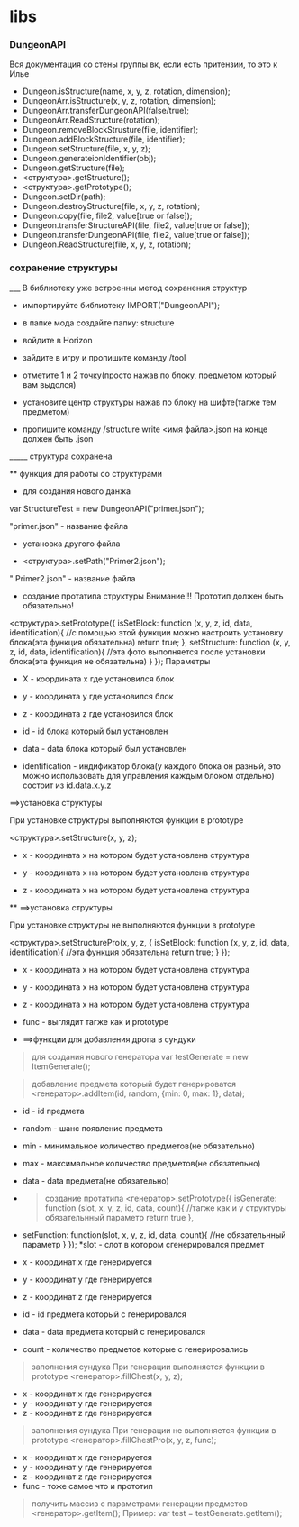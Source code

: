 # libs

### DungeonAPI
Вся документация со стены группы вк, если есть притензии, то это к Илье
* Dungeon.isStructure(name, x, y, z, rotation, dimension);
* DungeonArr.isStructure(x, y, z, rotation, dimension);
* DungeonArr.transferDungeonAPI(false/true);
* DungeonArr.ReadStructure(rotation);
* Dungeon.removeBlockStrusture(file, identifier);
* Dungeon.addBlockStructure(file, identifier);
* Dungeon.setStructure(file, x, y, z);
* Dungeon.generateionIdentifier(obj);
* Dungeon.getStructure(file);
* <структура>.getStructure();
* <структура>.getPrototype();
* Dungeon.setDir(path);
* Dungeon.destroyStructure(file, x, y, z, rotation);
* Dungeon.copy(file, file2, value[true or false]);
* Dungeon.transferStructureAPI(file, file2, value[true or false]);
* Dungeon.transferDungeonAPI(file, file2, value[true or false]);
* Dungeon.ReadStructure(file, x, y, z, rotation);



### сохранение структуры

___ В библиотеку уже встроенны метод сохранения структур

* импортируйте библиотеку IMPORT("DungeonAPI");

* в папке мода создайте папку: structure

* войдите в Horizon

* зайдите в игру и пропишите команду /tool

* отметите 1 и 2 точку(просто нажав по блоку, предметом который вам выдолся)

* установите центр структуры нажав по блоку на шифте(тагже тем предметом)

* пропишите команду /structure write <имя файла>.json на конце должен быть .json

_____ структура сохранена 

** функция для работы со структурами

* для создания нового данжа

var StructureTest = new DungeonAPI("primer.json");

"primer.json" - название файла

* установка другого файла

* <структура>.setPath("Primer2.json");

" Primer2.json" - название файла

* создание протатипа структуры
Внимание!!! Прототип должен быть обязательно! 

<структура>.setPrototype({
    isSetBlock: function (x, y, z, id, data, identification){
        //с помощью этой функции можно настроить установку блока(эта функция обязательна) 
        return true;
    }, 
    setStructure: function (x, y, z, id, data, identification){
        //эта фото выполняется после установки блока(эта функция не обязательна) 
    }
});
Параметры 

* X - координата x где установился блок

* y - координата y где установился блок

* z - координата z где установился блок

* id - id блока который был установлен

* data - data блока который был установлен 

* identification - индификатор блока(у каждого блока он разный, это можно использовать для управления каждым блоком отдельно) состоит из id.data.x.y.z


==>установка структуры

При установке структуры выполняются функции в prototype

<структура>.setStructure(x, y, z);

* x - координата x на котором будет установлена структура

* y - координата x на котором будет установлена структура

* z - координата x на котором будет установлена структура


** ==>установка структуры

При установке структуры не выполняются функции в prototype

<структура>.setStructurePro(x, y, z, {
    isSetBlock: function (x, y, z, id, data, identification){
        //эта функция обязательна
        return true;
    }
});

* x - координата x на котором будет установлена структура

* y - координата x на котором будет установлена структура

* z - координата x на котором будет установлена структура

* func - выглядит тагже как и prototype

* ==>функции для добавления дропа в сундуки

>для создания нового генератора
var testGenerate = new ItemGenerate();

>добавление предмета который будет генерироватся
<генератор>.addItem(id, random, {min: 0, max: 1}, data);
* id - id предмета
* random - шанс появление предмета
* min - минимальное количество предметов(не обязательно)
* max - максимальное количество предметов(не обязательно)
* data - data предмета(не обязательно) 

* >создание протатипа 
<генератор>.setPrototype({
isGenerate: function (slot, x, y, z, id, data, count){
//тагже как и у структуры обязательнный параметр
return true
}, 
* setFunction: function(slot, x, y, z, id, data, count){
//не обязательнный параметр
} 
});
*slot - слот в котором сгенерировался предмет 
* x - координат x где генерируется 
* y - координат y где генерируется 
* z - координат z где генерируется 
* id - id предмета который с генерировался
* data - data предмета который с генерировался
* count - количество предметов которые с генерировались

>заполнения сундука
При генерации выполняется функции в prototype
<генератор>.fillChest(x, y, z);
* x - координат x где генерируется 
* y - координат y где генерируется 
* z - координат z где генерируется

>заполнения сундука
При генерации не выполняется функции в prototype
<генератор>.fillChestPro(x, y, z, func);
* x - координат x где генерируется 
* y - координат y где генерируется 
* z - координат z где генерируется
* func - тоже самое что и прототип 

>получить массив с параметрами генерации предметов 
<генератор>.getItem();
Пример:
var test = testGenerate.getItem();



